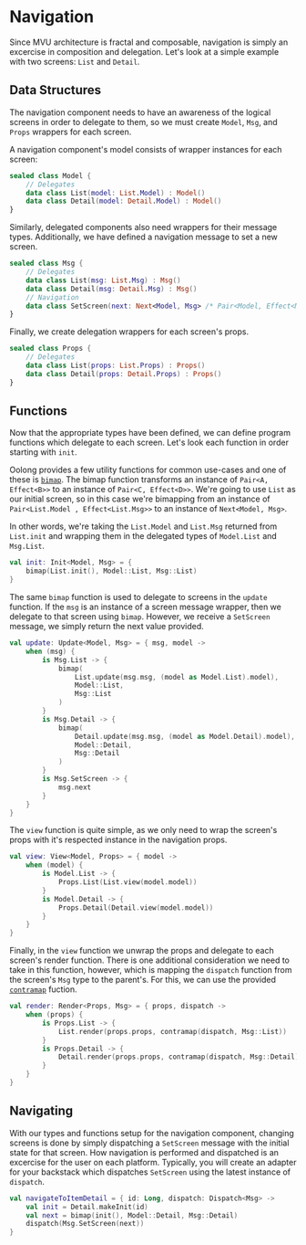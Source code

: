 # Navigation

Since MVU architecture is fractal and composable, navigation is simply an excercise in composition and delegation. Let's look at a simple example with two screens: `List` and `Detail`.

## Data Structures

The navigation component needs to have an awareness of the logical screens in order to delegate to them, so we must create `Model`, `Msg`, and `Props` wrappers for each screen.

A navigation component's model consists of wrapper instances for each screen:

```kotlin
sealed class Model {
    // Delegates
    data class List(model: List.Model) : Model()
    data class Detail(model: Detail.Model) : Model()
}
```

Similarly, delegated components also need wrappers for their message types. Additionally, we have defined a navigation message to set a new screen.

```kotlin
sealed class Msg {
    // Delegates
    data class List(msg: List.Msg) : Msg()
    data class Detail(msg: Detail.Msg) : Msg()
    // Navigation
    data class SetScreen(next: Next<Model, Msg> /* Pair<Model, Effect<Msg>> */): Msg()
}
```

Finally, we create delegation wrappers for each screen's props.

```kotlin
sealed class Props {
    // Delegates
    data class List(props: List.Props) : Props()
    data class Detail(props: Detail.Props) : Props()
}
```

## Functions

Now that the appropriate types have been defined, we can define program functions which delegate to each screen. Let's look each function in order starting with `init`.

Oolong provides a few utility functions for common use-cases and one of these is [`bimap`](/oolong/oolong.next/bimap). The bimap function transforms an instance of `Pair<A, Effect<B>>` to an instance of `Pair<C, Effect<D>>`. We're going to use `List` as our initial screen, so in this case we're bimapping from an instance of `Pair<List.Model , Effect<List.Msg>>` to an instance of `Next<Model, Msg>`.

In other words, we're taking the `List.Model` and `List.Msg` returned from `List.init` and wrapping them in the delegated types of `Model.List` and `Msg.List`.

```kotlin
val init: Init<Model, Msg> = {
    bimap(List.init(), Model::List, Msg::List)
}
```

The same `bimap` function is used to delegate to screens in the `update` function. If the `msg` is an instance of a screen message wrapper, then we delegate to that screen using `bimap`. However, we receive a `SetScreen` message, we simply return the next value provided.

```kotlin
val update: Update<Model, Msg> = { msg, model ->
    when (msg) {
        is Msg.List -> {
            bimap(
                List.update(msg.msg, (model as Model.List).model), 
                Model::List, 
                Msg::List
            )
        }
        is Msg.Detail -> {
            bimap(
                Detail.update(msg.msg, (model as Model.Detail).model), 
                Model::Detail, 
                Msg::Detail
            )
        }
        is Msg.SetScreen -> {
            msg.next
        }
    }
}
```

The `view` function is quite simple, as we only need to wrap the screen's props with it's respected instance in the navigation props.

```kotlin
val view: View<Model, Props> = { model ->
    when (model) {
        is Model.List -> {
            Props.List(List.view(model.model))
        }
        is Model.Detail -> {
            Props.Detail(Detail.view(model.model))
        }
    }
}
```

Finally, in the `view` function we unwrap the props and delegate to each screen's render function. There is one additional consideration we need to take in this function, however, which is mapping the `dispatch` function from the screen's `Msg` type to the parent's. For this, we can use the provided [`contramap`](/oolong/oolong.dispatch/contramap) fuction.

```kotlin
val render: Render<Props, Msg> = { props, dispatch ->
    when (props) {
        is Props.List -> {
            List.render(props.props, contramap(dispatch, Msg::List))
        }
        is Props.Detail -> {
            Detail.render(props.props, contramap(dispatch, Msg::Detail))
        }
    }
}
```

## Navigating

With our types and functions setup for the navigation component, changing screens is done by simply dispatching a `SetScreen` message with the initial state for that screen. How navigation is performed and dispatched is an excercise for the user on each platform. Typically, you will create an adapter for your backstack which dispatches `SetScreen` using the latest instance of `dispatch`.


```kotlin
val navigateToItemDetail = { id: Long, dispatch: Dispatch<Msg> ->
    val init = Detail.makeInit(id)
    val next = bimap(init(), Model::Detail, Msg::Detail)
    dispatch(Msg.SetScreen(next))
}
```
